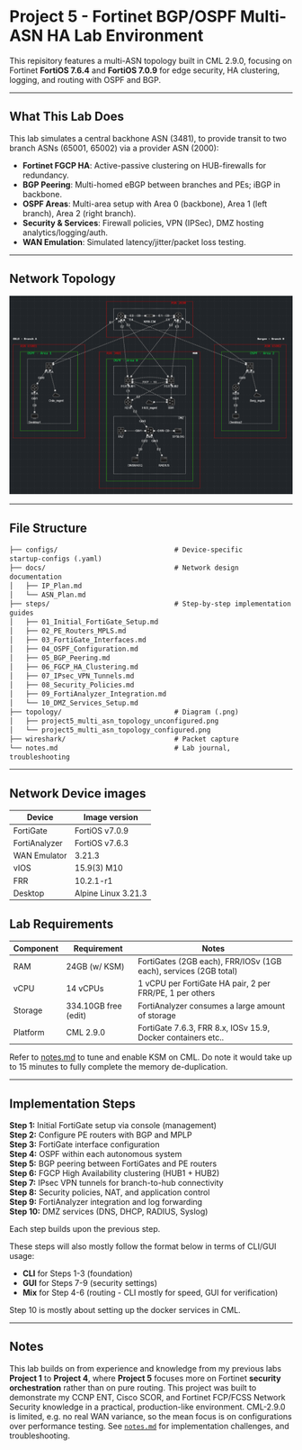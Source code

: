 # Project 5 - Fortinet BGP/OSPF Multi-ASN HA Lab Environment

This repisitory features a multi-ASN topology built in CML 2.9.0, focusing on Fortinet **FortiOS 7.6.4** and **FortiOS 7.0.9** for edge security, HA clustering, logging, and routing with OSPF and BGP.

---

## What This Lab Does
This lab simulates a central backhone ASN (3481), to provide transit to two branch ASNs (65001, 65002) via a provider ASN (2000):

- **Fortinet FGCP HA**: Active-passive clustering on HUB-firewalls for redundancy.
- **BGP Peering**: Multi-homed eBGP between branches and PEs; iBGP in backbone.
- **OSPF Areas**: Multi-area setup with Area 0 (backbone), Area 1 (left branch), Area 2 (right branch).
- **Security & Services**: Firewall policies, VPN (IPSec), DMZ hosting analytics/logging/auth.
- **WAN Emulation**: Simulated latency/jitter/packet loss testing.

---

## Network Topology
![Network Topology](topology/project5_multi_asn_topology.png)

---

## File Structure

```
├── configs/                             # Device‑specific startup‑configs (.yaml)
├── docs/                                # Network design documentation
│   ├── IP_Plan.md  
│   └── ASN_Plan.md       
├── steps/                               # Step-by-step implementation guides
│   ├── 01_Initial_FortiGate_Setup.md
│   ├── 02_PE_Routers_MPLS.md
│   ├── 03_FortiGate_Interfaces.md
│   ├── 04_OSPF_Configuration.md
│   ├── 05_BGP_Peering.md
│   ├── 06_FGCP_HA_Clustering.md
│   ├── 07_IPsec_VPN_Tunnels.md
│   ├── 08_Security_Policies.md
│   ├── 09_FortiAnalyzer_Integration.md
│   └── 10_DMZ_Services_Setup.md
├── topology/                            # Diagram (.png)
│   ├── project5_multi_asn_topology_unconfigured.png
│   └── project5_multi_asn_topology_configured.png
├── wireshark/                           # Packet capture
└── notes.md                             # Lab journal, troubleshooting    
```

---

## Network Device images

| Device         | Image version       |
| -------------- | ------------------- | 
| FortiGate      | FortiOS v7.0.9      | 
| FortiAnalyzer  | FortiOS v7.6.3      | 
| WAN Emulator   | 3.21.3              | 
| vIOS           | 15.9(3) M10         | 
| FRR            | 10.2.1-r1           | 
| Desktop        | Alpine Linux 3.21.3 | 

## Lab Requirements

| Component   | Requirement                       | Notes                                                                 |
| ----------- | --------------------------------- | --------------------------------------------------------------------- |
| RAM         | 24GB (w/ KSM)                     | FortiGates (2GB each), FRR/IOSv (1GB each), services (2GB total)      |
| vCPU        | 14 vCPUs                          | 1 vCPU per FortiGate HA pair, 2 per FRR/PE, 1 per others              |
| Storage     | 334.10GB free (edit)              | FortiAnalyzer consumes a large amount of storage                      |
| Platform    | CML 2.9.0                         | FortiGate 7.6.3, FRR 8.x, IOSv 15.9, Docker containers etc..          |

Refer to [notes.md](/notes.md) to tune and enable KSM on CML. Do note it would take up to 15 minutes to fully complete the memory de-duplication.

---

## Implementation Steps

**Step 1:** Initial FortiGate setup via console (management)  
**Step 2:** Configure PE routers with BGP and MPLP  
**Step 3:** FortiGate interface configuration  
**Step 4:** OSPF within each autonomous system  
**Step 5:** BGP peering between FortiGates and PE routers  
**Step 6:** FGCP High Availability clustering (HUB1 + HUB2)  
**Step 7:** IPsec VPN tunnels for branch-to-hub connectivity  
**Step 8:** Security policies, NAT, and application control  
**Step 9:** FortiAnalyzer integration and log forwarding  
**Step 10:** DMZ services (DNS, DHCP, RADIUS, Syslog) 

Each step builds upon the previous step.

These steps will also mostly follow the format below in terms of CLI/GUI usage:
- **CLI** for Steps 1-3 (foundation)
- **GUI** for Steps 7-9 (security settings)
- **Mix** for Step 4-6 (routing - CLI mostly for speed, GUI for verification)

Step 10 is mostly about setting up the docker services in CML.

---

## Notes

This lab builds on from experience and knowledge from my previous labs **Project 1** to **Project 4**, where **Project 5** focuses more on Fortinet **security orchestration** rather than on pure routing. This project was built to demonstrate my CCNP ENT, Cisco SCOR, and Fortinet FCP/FCSS Network Security knowledge in a practical, production-like environment. CML-2.9.0 is limited, e.g. no real WAN variance, so the mean focus is on configurations over performance testing. See [`notes.md`](notes.md) for implementation challenges, and troubleshooting.
